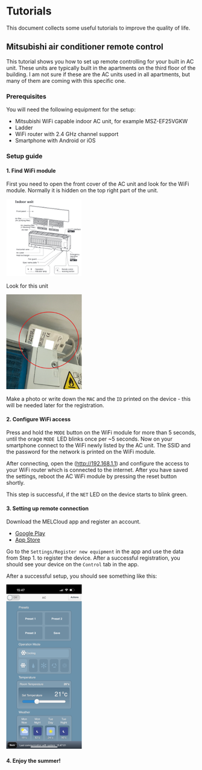 # Tutorials

This document collects some useful tutorials to improve the quality of life.

## Mitsubishi air conditioner remote control

This tutorial shows you how to set up remote controlling for your built in AC unit. These units are typically built in the apartments on the third floor of the building. I am not sure if these are the AC units used in all apartments, but many of them are coming with this specific one.

### Prerequisites

You will need the following equipment for the setup:
- Mitsubishi WiFi capable indoor AC unit, for example MSZ-EF25VGKW
- Ladder
- WiFi router with 2.4 GHz channel support
- Smartphone with Android or iOS

### Setup guide

#### 1. Find WiFi module

First you need to open the front cover of the AC unit and look for the WiFi module. Normally it is hidden on the top right part of the unit.

<img src="resources/indoor_unit.png" alt="drawing" width="200"/>

Look for this unit

<img src="resources/ac_wifi_module.png" alt="drawing" width="200"/>

Make a photo or write down the `MAC` and the `ID` printed on the device - this will be needed later for the registration.

#### 2. Configure WiFi access

Press and hold the `MODE` button on the WiFi module for more than 5 seconds, until the orage `MODE `LED blinks once per ~5 seconds. Now on your smartphone connect to the WiFi newly listed by the AC unit. The SSID and the password for the network is printed on the WiFi module.

After connecting, open the (http://192.168.1.1) and configure the access to your WiFi router which is connected to the internet. After you have saved the settings, reboot the AC WiFi module by pressing the reset button shortly. 

This step is successful, if the `NET` LED on the device starts to blink green.

#### 3. Setting up remote connection

Download the MELCloud app and register an account. 
- [Google Play](https://play.google.com/store/apps/details?id=mitsubishi.wifi.android.mitsubishiwifiapp&hl=en&pli=1)
- [App Store](https://apps.apple.com/gb/app/melcloud/id667989366)

Go to the `Settings/Register new equipment` in the app and use the data from Step 1. to register the device. After a successful registration, you should see your device on the `Control` tab in the app.

After a successful setup, you should see something like this:

<img src="resources/ac_control_mobile_app.png" alt="drawing" width="200"/>

#### 4. Enjoy the summer! 
